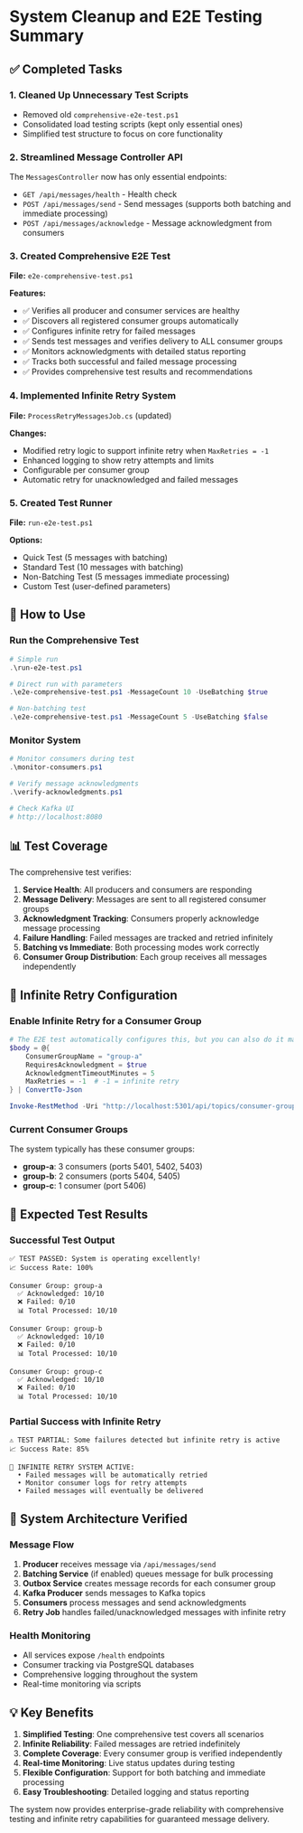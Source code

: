 # System Cleanup and E2E Testing Summary

## ✅ Completed Tasks

### 1. **Cleaned Up Unnecessary Test Scripts**
- Removed old `comprehensive-e2e-test.ps1`
- Consolidated load testing scripts (kept only essential ones)
- Simplified test structure to focus on core functionality

### 2. **Streamlined Message Controller API**
The `MessagesController` now has only essential endpoints:
- `GET /api/messages/health` - Health check
- `POST /api/messages/send` - Send messages (supports both batching and immediate processing)
- `POST /api/messages/acknowledge` - Message acknowledgment from consumers

### 3. **Created Comprehensive E2E Test**
**File:** `e2e-comprehensive-test.ps1`

**Features:**
- ✅ Verifies all producer and consumer services are healthy
- ✅ Discovers all registered consumer groups automatically
- ✅ Configures infinite retry for failed messages
- ✅ Sends test messages and verifies delivery to ALL consumer groups
- ✅ Monitors acknowledgments with detailed status reporting
- ✅ Tracks both successful and failed message processing
- ✅ Provides comprehensive test results and recommendations

### 4. **Implemented Infinite Retry System**
**File:** `ProcessRetryMessagesJob.cs` (updated)

**Changes:**
- Modified retry logic to support infinite retry when `MaxRetries = -1`
- Enhanced logging to show retry attempts and limits
- Configurable per consumer group
- Automatic retry for unacknowledged and failed messages

### 5. **Created Test Runner**
**File:** `run-e2e-test.ps1`

**Options:**
- Quick Test (5 messages with batching)
- Standard Test (10 messages with batching)  
- Non-Batching Test (5 messages immediate processing)
- Custom Test (user-defined parameters)

## 🚀 How to Use

### Run the Comprehensive Test
```powershell
# Simple run
.\run-e2e-test.ps1

# Direct run with parameters
.\e2e-comprehensive-test.ps1 -MessageCount 10 -UseBatching $true

# Non-batching test
.\e2e-comprehensive-test.ps1 -MessageCount 5 -UseBatching $false
```

### Monitor System
```powershell
# Monitor consumers during test
.\monitor-consumers.ps1

# Verify message acknowledgments
.\verify-acknowledgments.ps1

# Check Kafka UI
# http://localhost:8080
```

## 📊 Test Coverage

The comprehensive test verifies:

1. **Service Health**: All producers and consumers are responding
2. **Message Delivery**: Messages are sent to all registered consumer groups
3. **Acknowledgment Tracking**: Consumers properly acknowledge message processing
4. **Failure Handling**: Failed messages are tracked and retried infinitely
5. **Batching vs Immediate**: Both processing modes work correctly
6. **Consumer Group Distribution**: Each group receives all messages independently

## 🔄 Infinite Retry Configuration

### Enable Infinite Retry for a Consumer Group
```powershell
# The E2E test automatically configures this, but you can also do it manually:
$body = @{
    ConsumerGroupName = "group-a"
    RequiresAcknowledgment = $true
    AcknowledgmentTimeoutMinutes = 5
    MaxRetries = -1  # -1 = infinite retry
} | ConvertTo-Json

Invoke-RestMethod -Uri "http://localhost:5301/api/topics/consumer-groups/1" -Method Put -Body $body -ContentType "application/json"
```

### Current Consumer Groups
The system typically has these consumer groups:
- **group-a**: 3 consumers (ports 5401, 5402, 5403)
- **group-b**: 2 consumers (ports 5404, 5405)  
- **group-c**: 1 consumer (port 5406)

## 🎯 Expected Test Results

### Successful Test Output
```
✅ TEST PASSED: System is operating excellently!
📈 Success Rate: 100%

Consumer Group: group-a
  ✅ Acknowledged: 10/10
  ❌ Failed: 0/10
  📊 Total Processed: 10/10

Consumer Group: group-b  
  ✅ Acknowledged: 10/10
  ❌ Failed: 0/10
  📊 Total Processed: 10/10

Consumer Group: group-c
  ✅ Acknowledged: 10/10
  ❌ Failed: 0/10  
  📊 Total Processed: 10/10
```

### Partial Success with Infinite Retry
```
⚠️ TEST PARTIAL: Some failures detected but infinite retry is active
📈 Success Rate: 85%

🔄 INFINITE RETRY SYSTEM ACTIVE:
  • Failed messages will be automatically retried
  • Monitor consumer logs for retry attempts
  • Failed messages will eventually be delivered
```

## 🔧 System Architecture Verified

### Message Flow
1. **Producer** receives message via `/api/messages/send`
2. **Batching Service** (if enabled) queues message for bulk processing
3. **Outbox Service** creates message records for each consumer group
4. **Kafka Producer** sends messages to Kafka topics
5. **Consumers** process messages and send acknowledgments
6. **Retry Job** handles failed/unacknowledged messages with infinite retry

### Health Monitoring
- All services expose `/health` endpoints
- Consumer tracking via PostgreSQL databases
- Comprehensive logging throughout the system
- Real-time monitoring via scripts

## 💡 Key Benefits

1. **Simplified Testing**: One comprehensive test covers all scenarios
2. **Infinite Reliability**: Failed messages are retried indefinitely
3. **Complete Coverage**: Every consumer group is verified independently
4. **Real-time Monitoring**: Live status updates during testing
5. **Flexible Configuration**: Support for both batching and immediate processing
6. **Easy Troubleshooting**: Detailed logging and status reporting

The system now provides enterprise-grade reliability with comprehensive testing and infinite retry capabilities for guaranteed message delivery.
